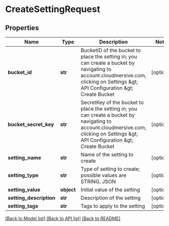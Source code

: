 # CreateSettingRequest

## Properties
Name | Type | Description | Notes
------------ | ------------- | ------------- | -------------
**bucket_id** | **str** | BucketID of the bucket to place the setting in; you can create a bucket by navigating to account.cloudmersive.com, clicking on Settings &amp;gt; API Configuration &amp;gt; Create Bucket | [optional] 
**bucket_secret_key** | **str** | SecretKey of the bucket to place the setting in; you can create a bucket by navigating to account.cloudmersive.com, clicking on Settings &amp;gt; API Configuration &amp;gt; Create Bucket | [optional] 
**setting_name** | **str** | Name of the setting to create | [optional] 
**setting_type** | **str** | Type of setting to create; possible values are STRING, JSON | [optional] 
**setting_value** | **object** | Initial value of the setting | [optional] 
**setting_description** | **str** | Description of the setting | [optional] 
**setting_tags** | **str** | Tags to apply to the setting | [optional] 

[[Back to Model list]](../README.md#documentation-for-models) [[Back to API list]](../README.md#documentation-for-api-endpoints) [[Back to README]](../README.md)



